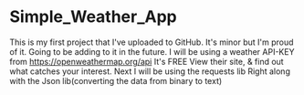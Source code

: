 # Simple_Weather_App
This is my first project that I've uploaded to GitHub. It's minor but I'm proud of it. Going to be adding to it in the future.
I will be using a weather API-KEY from https://openweathermap.org/api
It's FREE
View their site, & find out what catches your interest.
Next I will be using the requests lib
Right along with the Json lib(converting the data from binary to text)
